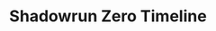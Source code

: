 ---
layout: timeline
title: "Shadowrun Zero Timeline"
collection: shadowrun_zero
permalink: /shadowrun_zero/
background_image: "/assets/images/shadowrun_zero/campaign_background.jpg"
---